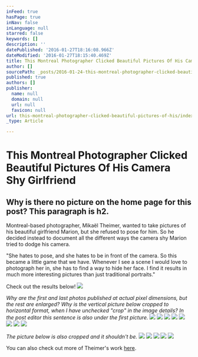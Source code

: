 ```yaml
---
inFeed: true
hasPage: true
inNav: false
inLanguage: null
starred: false
keywords: []
description: ''
datePublished: '2016-01-27T18:16:08.966Z'
dateModified: '2016-01-27T18:15:40.469Z'
title: This Montreal Photographer Clicked Beautiful Pictures Of His Camera Shy Girlfriend
author: []
sourcePath: _posts/2016-01-24-this-montreal-photographer-clicked-beautiful-pictures-of-his.md
published: true
authors: []
publisher:
  name: null
  domain: null
  url: null
  favicon: null
url: this-montreal-photographer-clicked-beautiful-pictures-of-his/index.html
_type: Article

---
```

# This Montreal Photographer Clicked Beautiful Pictures Of His Camera Shy Girlfriend

## Why is there no picture on the home page for this post? This paragraph is h2\.

Montreal-based photographer, Mikaël Theimer, wanted to take pictures of his beautiful girlfriend Marion, but she refused to pose for him. So he decided instead to document all the different ways the camera shy Marion tried to dodge his camera.

"She hates to pose, and she hates to be in front of the camera. So this became a little game that we have. Whenever I see a scene I would love to photograph her in, she has to find a way to hide her face. I find it results in much more interesting pictures than just traditional portraits."

Check out the results below!
![](https://s3-us-west-2.amazonaws.com/the-grid-img/p/4cee1f18b7e871f99460bbcd14c1e9e210d82b08.jpg)

_Why are the first and last photos published at actual pixel dimensions, but the rest are enlarged? Why is the vertical picture below cropped to horizontal format, when I have unchecked "crop" in the image details? In the post editor this sentence is also under the first picture._
![](https://the-grid-user-content.s3-us-west-2.amazonaws.com/b8384488-2b18-484b-9732-db0eee49de4e.jpg)
![](https://s3-us-west-2.amazonaws.com/the-grid-img/p/05031e693876823cde8257733d1ed7f3fa0f67c3.jpg)
![](https://s3-us-west-2.amazonaws.com/the-grid-img/p/e1d96542b25d3e1cb633867a70b972c1dd56eb18.jpg)
![](https://s3-us-west-2.amazonaws.com/the-grid-img/p/ccf3bfdb102f0896d90e3e78030a16dd1b2f451f.jpg)
![](https://s3-us-west-2.amazonaws.com/the-grid-img/p/e7068a14fb1d134abc242093d735181b767f4556.jpg)
![](https://s3-us-west-2.amazonaws.com/the-grid-img/p/a08c2f9621d724ba375d76c2532dfcb01858367d.jpg)
![](https://the-grid-user-content.s3-us-west-2.amazonaws.com/339667da-65b8-44d7-a0fb-970060b031b3.jpg)
![](https://the-grid-user-content.s3-us-west-2.amazonaws.com/0d331c69-0ed1-4785-a9e3-e5d512de8b67.jpg)

_The picture below is also cropped and it shouldn't be._
![](https://the-grid-user-content.s3-us-west-2.amazonaws.com/7c52313b-f322-416d-ae42-10e9680d67c2.jpg)
![](https://s3-us-west-2.amazonaws.com/the-grid-img/p/c4c33fceef120f01b02809002ea7de885544ede8.jpg)
![](https://the-grid-user-content.s3-us-west-2.amazonaws.com/9fdd0485-476a-45cd-b553-8388d0a7dbe5.jpg)
![](https://the-grid-user-content.s3-us-west-2.amazonaws.com/55ea0f38-263d-4320-86d6-5dd4d04cb287.jpg)
![](https://the-grid-user-content.s3-us-west-2.amazonaws.com/d9104d6e-6966-4dd2-a885-c4b7ac356326.jpg)

You can also check out more of Theimer's work [here][0].

[0]: https://www.facebook.com/MklTheimer/